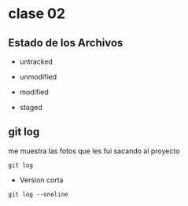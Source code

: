 # clase 02

## Estado de los Archivos

* untracked

* unmodified

* modified

* staged

## git log
me muestra las fotos que les fui sacando al proyecto
```
git log 
```
* Version corta
```
git log --oneline
```